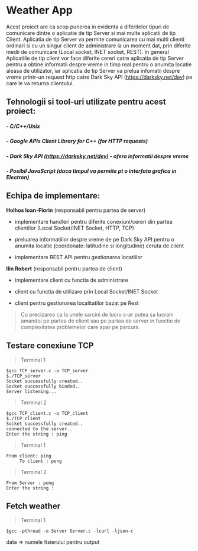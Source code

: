 # Weather App

Acest proiect are ca scop punerea in evidenta a diferitelor tipuri de comunicare dintre o aplicatie de tip Server si mai multe aplicatii de tip Client.
Aplicatia de tip Server va permite comunicarea cu mai multi clienti ordinari si cu un singur client de administrare la un moment dat, prin diferite medii de comunicare (Local socket, INET socket, REST).
In general Aplicatiile de tip client vor face diferite cereri catre aplicatia de tip Server pentru a obtine informatii despre vreme in timp real pentru o anumita locatie aleasa de utilizator, iar aplicatia de tip Server va prelua infomatii despre vreme printr-un request http catre Dark Sky API (https://darksky.net/dev) pe care le va returna clientului.

## Tehnologii si tool-uri utilizate pentru acest proiect:

##### - C/C++/Unix

##### - Google APIs Client Library for C++ (for HTTP requests)

##### - Dark Sky API (https://darksky.net/dev) - ofera informatii despre vreme

##### - Posibil JavaScript (daca timpul va permite pt o interfata grafica in Electron)

## Echipa de implementare:

**Holhos Ioan-Florin** (responsabil pentru partea de server)

- implementare handleri pentru diferite conexiuni/cereri din partea clientilor (Local Socket/INET Socket, HTTP, TCP)

- preluarea informatiilor despre vreme de pe Dark Sky API pentru o anumita locatie (coordonate: latitudine si longitudine) ceruta de client

- implementare REST API pentru gestionarea locatiilor

**Ilin Robert** (responsabil pentru partea de client)

- implementare client cu functia de administrare

- client cu functia de utilizare prin Local Socket/INET Socket

- client pentru gestionarea localitatilor bazat pe Rest

> Cu precizarea ca la unele sarcini de lucru s-ar putea sa lucram amandoi pe partea de client sau pe partea de server in functie de complexitatea problemelor care apar pe parcurs.

## Testare conexiune TCP

> Terminal 1

```
$gcc TCP_server.c -o TCP_server
$./TCP_server
Socket successfully created..
Socket successfully binded..
Server listening...
```

> Terminal 2

```
$gcc TCP_client.c -o TCP_client
$./TCP_client
Socket successfully created..
connected to the server..
Enter the string : ping
```

> Terminal 1

```
From client: ping
	 To client : pong
```

> Terminal 2

```
From Server : pong
Enter the string :
```

## Fetch weather

> Terminal 1

```
$gcc -pthread -o Server Server.c -lcurl -ljson-c
```

data => numele fisierului pentru output
